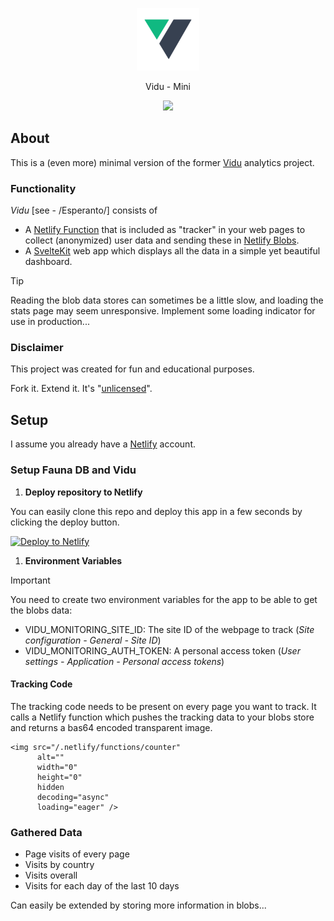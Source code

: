 <p align="center"><img src="./src/lib/images/logo.png" width="100"></p>

<p align="center">Vidu - Mini</p>

<p align="center"><img src="https://github.com/user-attachments/assets/82d856cb-9078-438b-8744-439ba8393c62"></p>

## About

This is a (even more) minimal version of the former [Vidu](https://github.com/pa-nic/vidu) analytics project.

### Functionality

*Vidu* [see - /Esperanto/] consists of

- A [Netlify Function](https://docs.netlify.com/functions/overview/) that is included as "tracker" in your web pages to collect (anonymized) user data and sending these in [Netlify Blobs](https://docs.netlify.com/blobs/overview/).
- A [SvelteKit](https://svelte.dev) web app which displays all the data in a simple yet beautiful dashboard.

> [!TIP]
> Reading the blob data stores can sometimes be a little slow, and loading the stats page may seem unresponsive. Implement some loading indicator for use in production...

### Disclaimer

This project was created for fun and educational purposes.

Fork it. Extend it. It's "[unlicensed](./LICENSE)".

## Setup

I assume you already have a [Netlify](https://netlify.com) account.

### Setup Fauna DB and Vidu

1. **Deploy repository to Netlify**

You can easily clone this repo and deploy this app in a few seconds by clicking the deploy button.

[![Deploy to Netlify](https://www.netlify.com/img/deploy/button.svg)](https://app.netlify.com/start/deploy?repository=https://github.com/pa-nic/vidu-mini)

1. **Environment Variables**

> [!IMPORTANT]
> You need to create two environment variables for the app to be able to get the blobs data:

- VIDU_MONITORING_SITE_ID: The site ID of the webpage to track (*Site configuration - General - Site ID*)
- VIDU_MONITORING_AUTH_TOKEN: A personal access token (*User settings - Application - Personal access tokens*)

#### Tracking Code

The tracking code needs to be present on every page you want to track. It calls a Netlify function which pushes the tracking data to your blobs store and returns a bas64 encoded transparent image.

```
<img src="/.netlify/functions/counter"
      alt=""
      width="0"
      height="0"
      hidden
      decoding="async"
      loading="eager" />
```

### Gathered Data

- Page visits of every page
- Visits by country
- Visits overall
- Visits for each day of the last 10 days

Can easily be extended by storing more information in blobs...
